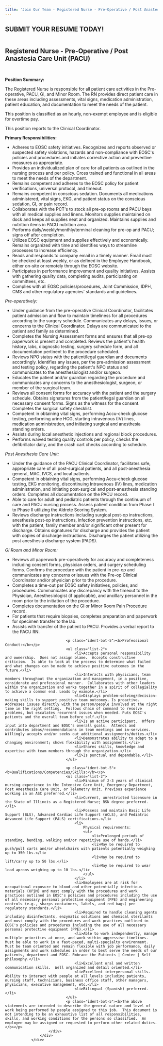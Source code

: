 ```yaml
---
title: 'Join Our Team - Registered Nurse - Pre-Operative / Post Anastesia Care Unit (PACU)'
---
```


<section id="content">
	<div class="container_24">
		<div class="grid_24">
			<div class="wrapper ident-bot-12">
				<div class="grid_18 alpha rt-ident-bot-1">
					<div class="rt-inner-ident-2">
						<div class="ident-bot-10">
							<h2 class="ident-bot-3">SUBMIT YOUR RESUME TODAY!</h2>
							<div class="line ident-bot-5"></div>
							<div class="wrapper">
								<span class="aligncenter-r fleft"><img class="rt-ident-bot-2" src="/jobs/jobs.jpg" alt="" /></span>
								</div>
						</div>
						<div class="wrapper">
							<h2 class="ident-bot-3">Registered Nurse - Pre-Operative / Post Anastesia Care Unit (PACU)</h2>
							<br>
								<div class="line ident-bot-11"></div>
								<p class="ident-bot-5"><b>Position Summary:</b></p>
								<p class="ident-bot-5">The Registered Nurse is responsible for all patient care activities in the Pre-operative, PACU, GI, and Minor Room. The RN provides direct patient care in these areas including assessments, vital signs, medication administration, patient education, and documentation to meet the needs of the patient.</p>
								<p class="ident-bot-5">This position is classified as an hourly, non-exempt employee and is eligible for overtime pay.</p>
								<p class="ident-bot-5">This position reports to the Clinical Coordinator.</p>
								<p class="ident-bot-5"><b>Primary Responsibilities:</b></p>
								<ul class="list-2">
									<li>Adheres to EOSC safety initiatives.  Recognizes and reports observed or suspected safety violations, hazards and non-compliance with EOSC's policies and procedures and initiates corrective action and preventive measures as appropriate.</li>
									<li>Provides an individualized plan of care for all patients as outlined in the nursing process and per policy. Cross trained and functional in all areas to meet the needs of the department.</li>
									<li>Remains competent and adheres to the EOSC policy for patient verifications, universal protocol, and timeout.</li>
									<li>Remains competent in conscious sedation. Documents all medications administered, vital signs, EKG, and patient status on the conscious sedation, GI, or pain record.</li>
									<li>Collaborates with the PCT's to stock all pre-op rooms and PACU bays with all medical supplies and linens. Monitors supplies maintained on dock and keeps all supplies neat and organized.  Maintains supplies and nutrition items in PACU nutrition area.</li>
									<li>Performs daily/weekly/monthly/terminal cleaning for pre-op and PACU; signs off after completion.</li>
									<li>Utilizes EOSC equipment and supplies effectively and economically. Remains organized with time and identifies ways to streamline processes to increase efficiency.</li>
									<li>Reads and responds to company email in a timely manner.  Email must be checked at least weekly, or as defined in the Employee Handbook, either on-site or remotely through the EOSC website.</li>
									<li>Participates in performance improvement and quality initiatives.  Assists with gathering quality data, completing audits, participating on committees, etc.</li>
									<li>Complies with all EOSC policies/procedures, Joint Commission, IDPH, CMS and other regulatory agencies' standards and guidelines.</li>
								</ul>
								<p class="ident-bot-2"><i>Pre-operatively:</i></p>
								<ul class="list-2">
									<li>Under guidance from the pre-operative Clinical Coordinator, facilitates patient admission and flow to maintain timeliness for all procedures according to the surgery schedule. Communicates any delays, issues, or concerns to the Clinical Coordinator. Delays are communicated to the patient and family as determined.</li>
									<li>Completes the Nursing Assessment forms and ensures that all pre-op paperwork is present and completed. Reviews the patient's health history, labs, diagnostic testing, surgery schedule form, and all documentation pertinent to the procedure scheduled.</li>
									<li>Reviews NPO status with the patient/legal guardian and documents accordingly. Identifies any issues, per the pre-admission assessment and testing policy, regarding the patient's NPO status and communicates to the anesthesiologist and/or surgeon.</li>
									<li>Educates the patient and/or guardian regarding the procedure and communicates any concerns to the anesthesiologist, surgeon, or member of the surgical team.</li>
									<li>Reviews all consent forms for accuracy with the patient and the surgery schedule. Obtains signatures from the patient/legal guardian on all necessary consent forms. Signs as the witness for the consent. Completes the surgical safety checklist.</li>
									<li>Competent in obtaining vital signs, performing Accu-check glucose testing, performing urine HCG, starting intravenous (IV) lines, medication administration, and initiating surgical and anesthesia standing orders.</li>
									<li>Assists during local anesthetic injections and regional block procedures.</li>
									<li>Performs waived testing quality controls per policy, checks the defibrillator daily, and the crash cart checks according to schedule.</li>
								</ul>
								<p class="ident-bot-2"><i>Post Anesthesia Care Unit:</i></p>
								<ul class="list-2">
									<li>Under the guidance of the PACU Clinical Coordinator, facilitates safe, appropriate care of all post-surgical patients, and all post-anesthesia general, MAC, IVCS, and local patients.</li>
									<li>Competent in obtaining vital signs, performing Accu-check glucose testing, EKG monitoring, discontinuing Intravenous (IV) lines, medication administration, and initiating post-surgical and post-anesthesia standing orders. Completes all documentation on the PACU record.</li>
									<li>Able to care for adult and pediatric patients through the continuum of care and PACU nursing process. Assess patient condition from Phase I to Phase II utilizing the Aldrete Scoring System.</li>
									<li>Reviews discharge instructions including surgical post-op instructions, anesthesia post-op instructions, infection prevention instructions, etc. with the patient, family member and/or significant other present for discharge. Obtains signatures for discharge and provides the patient with copies of discharge instructions. Discharges the patient utilizing the post anesthesia discharge system (PADS).</li>
								</ul>
								<p class="ident-bot-2"><i>GI Room and Minor Room:</i></p>
								<ul class="list-2">
									<li>Reviews all paperwork pre-operatively for accuracy and completeness including consent forms, physician orders, and surgery scheduling forms. Confirms the procedure with the patient in pre-op and communicates any concerns or issues with the Pre-op Clinical Coordinator and/or physician prior to the procedure.</li>
									<li>Completes a time-out per EOSC safety initiatives, policies, and procedures. Communicates any discrepancy with the timeout to the Physician, Anesthesiologist (if applicable), and ancillary personnel in the room prior to the initiation of the procedure.</li>
									<li>Completes documentation on the GI or Minor Room Pain Procedure record.</li>
									<li>For patients that require biopsies, completes preparation and paperwork for specimen transfer to the lab.</li>
									<li>Assists with transfer of the patient to PACU.  Provides a verbal report to the PACU RN.</li>
								</ul>

								<p class="ident-bot-5"><b>Professional Conduct:</b></p>
								<ul class="list-2">
									<li>Accepts personal responsibility and ownership.  Does not assign blame.  Accepts constructive criticism.  Is able to look at the process to determine what failed and what changes can be made to achieve positive outcomes in the future.</li>
									<li>Interacts with physicians, team members throughout the organization and management, in a positive, considerate and professional manner.  Collaborates with other leaders within the organization and works together in a spirit of collegiality to achieve a common end. Leads by example.</li>
									<li>Displays problem-solving/decision-making skills to support positive team outcomes. Is proactive.  Addresses issues directly with the person/people involved at the right time in the right setting.  Follows chain of command to resolve problems, but escalates recurrent issues when needed. Puts EOSC's patients and the overall team before self.</li>
									<li>Is an active participant.  Offers input into department and EOSC's overall goals.  Attends and contributes ideas/recommendations in team meetings and in-services.  Willingly accepts and/or seeks out additional assignments/duties.</li>
									<li>Demonstrates ability to adapt to a changing environment; shows flexibility with assignments.</li>
									<li>Shares skills, knowledge and expertise with team members through the organization.</li>
									<li>Is punctual and dependable.</li>
								</ul>

								<p class="ident-bot-5"><b>Qualifications/Competencies/Skills:</b></p>
								<ul class="list-2">
									<li>Minimum of 2-3 years of clinical nursing experience in the Intensive Care Unit, Emergency Department, Post Anesthesia Care Unit, or Telemetry Unit. Previous experience working in an ASC preferred.</li>
									<li>Current, unrestricted licensure in the State of Illinois as a Registered Nurse; BSN degree preferred.</li>
									<li>Possess and maintain Basic Life Support (BLS), Advanced Cardiac Life Support (ACLS), and Pediatric Advanced Life Support (PALS) certifications.</li>
									<li>
										Physical requirements:
										<ul>
											<li>Prolonged periods of standing, bending, walking and/or repetitive use of hands.</li>
											<li>May be required to push/pull carts and/or wheelchairs with patients potentially weighing up to 350 lbs.</li>
											<li>May be required to lift/carry up to 50 lbs.</li>
											<li>May be required to wear lead aprons weighing up to 10 lbs.</li>
										</ul>
									</li>
									<li>Employees are at risk for occupational exposure to blood and other potentially infectious materials (OPIM) and must comply with the procedures and work practices outlined in EOSC's policies and procedures including the use of all necessary personal protective equipment (PPE) and engineering controls (e.g., sharps containers, labels, and red bags) per regulatory standards.</li>
									<li>Required to handle cleaning agents including disinfectants, enzymatic solutions and chemical sterilants and must comply with the procedures and work practices outlined in EOSC's policies and procedures including the use of all necessary personal protective equipment (PPE).</li>
									<li>Able to work independently, manage multiple priorities at once, and work within aggressive timelines. Must be able to work in a fast-paced, multi-specialty environment. Must be team oriented and remain flexible with job performance, daily assignments and work schedules in order to best serve the needs of our patients, department and EOSC. Embrace the Patients | Center | Self philosophy.</li>
									<li>Excellent oral and written communication skills.  Well organized and detail oriented.</li>
									<li>Excellent interpersonal skills.  Ability to interact with people at all levels including patients, nursing staff, technicians, business office staff, other managers, physicians, executive management, etc.</li>
									<li>Bilingual (Spanish) preferred.</li>
								</ul>
								<p class="ident-bot-5"><b>The above statements are intended to describe the general nature and level of work being performed by people assigned to this job.  This document is not intending to be an exhaustive list of all responsibilities, skills, and working conditions for the persons so classified.  An employee may be assigned or requested to perform other related duties.</b></p>
						</div>
					</div>
				</div>